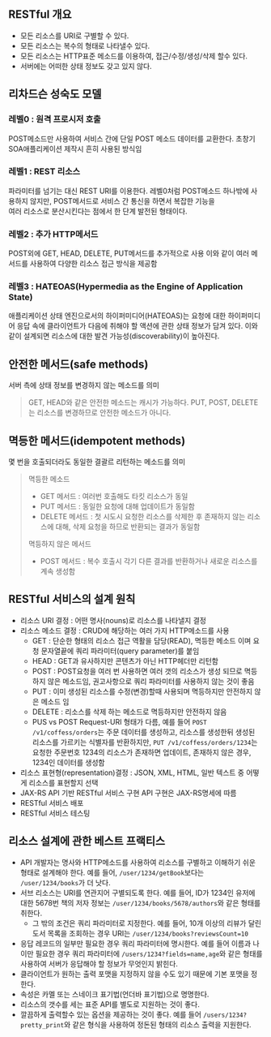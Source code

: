 ## RESTful 개요
- 모든 리소스를 URI로 구별할 수 있다.
- 모든 리소스는 복수의 형태로 나타낼수 있다.
- 모든 리소스는 HTTP표준 메소드를 이용하여, 접근/수정/생성/삭제 할수 있다.
- 서버에는 어떠한 상태 정보도 갖고 있지 않다.

## 리차드슨 성숙도 모델

### 레벨0 : 원격 프로시저 호출
POST메소드만 사용하여 서비스 간에 단일 POST 메소드 데이터를 교환한다.
초창기 SOA애플리케이션 제작시 흔히 사용된 방식임

### 레벨1 : REST 리소스
파라미터를 넘기는 대신 REST URI를 이용한다.
레벨0처럼 POST메소드 하나밖에 사용하지 않지만,
POST메서드로 서비스 간 통신을 하면서 복잡한 기능을  
여러 리소스로 분산시킨다는 점에서 한 단계 발전된 형태이다.

### 레벨2 : 추가 HTTP메서드
POST외에 GET, HEAD, DELETE, PUT메서드를 추가적으로 사용
이와 같이 여러 메서드를 사용하여 다양한 리소스 접근 방식을 제공함

### 레벨3 : HATEOAS(Hypermedia as the Engine of Application State)
애플리케이션 상태 엔진으로서의 하이퍼미디어(HATEOAS)는 요청에 대한 하이퍼미디어 응답 속에 클라이언트가
다음에 취해야 할 액션에 관한 상태 정보가 담겨 있다.
이와 같이 설계되면 리소스에 대한 발견 가능성(discoverability)이 높아진다.


## 안전한 메서드(safe methods)
서버 측에 상태 정보를 변경하지 않는 메소드를 의미
> GET, HEAD와 같은 안전한 메소드는 캐시가 가능하다.
> PUT, POST, DELETE는 리소스를 변경하므로 안전한 메소드가 아니다.

## 멱등한 메서드(idempotent methods)
몇 번을 호출되더라도 동일한 결괄르 리턴하는 메소드를 의미
> 멱등한 메소드
> - GET 메서드 : 여러번 호출해도 타킷 리소스가 동일
> - PUT 메서드 : 동일한 요청에 대해 업데이트가 동일함
> - DELETE 메서드 : 첫 시도시 요청한 리소스를 삭제한 후 존재하지 않는 리소스에 대해,
> 삭제 요청을 하므로 반환되는 결과가 동일함
>
> 멱등하지 않은 메서드
> - POST 메서드 : 복수 호출시 각기 다른 결과를 반환하거나 새로운 리소스를 계속 생성함


## RESTful 서비스의 설계 원칙
- 리소스 URI 결정 :
  어떤 명사(nouns)로 리소스를 나타낼지 결정
- 리소스 메소드 결정 :
  CRUD에 해당하는 여러 가지 HTTP메소드를 사용
  - GET : 단순한 형태의 리소스 접근 역활을 담당(READ), 멱등한 메소드 이며 요청 문자열끝에 쿼리 파라미터(query parameter)를 붙임
  - HEAD : GET과 유사하지만 콘텐츠가 아닌 HTTP헤더만 리턴함
  - POST : POST요청을 여러 번 사용하면 여러 갯의 리소스가 생성 되므로 멱등하지 않은 메소드임, 권고사항으로 쿼리 파라미터를 사용하지 않는 것이 좋음
  - PUT : 이미 생성된 리소스를 수정(변경)할때 사용되며 멱등하지만 안전하지 않은 메소드 임
  - DELETE : 리소스를 삭제 하는 메소드로 멱등하지만 안전하지 않음
  - PUS vs POST
    Request-URI 형태가 다름, 예를 들어 ```POST /v1/coffess/orders```는 주문 데이터를 생성하고,
    리소스를 생성한뒤 생성된 리소스를 가르키는 식별자를 반환하지만, ```PUT /v1/coffess/orders/1234```는
    요청한 주문번호 1234의 리소스가 존재하면 업데이트, 존재하지 않은 경우, 1234인 데이터를 생성함
- 리소스 표현형(representation)결정 :
  JSON, XML, HTML, 일반 텍스트 중 어떻게 리소스를 표현할지 선택
- JAX-RS API 기반 RESTful 서비스 구현
  API 구현은 JAX-RS명세에 따름
- RESTful 서비스 배포
- RESTful 서비스 테스팅


## 리소스 설계에 관한 베스트 프랙티스
- API 개발자는 명사와 HTTP메소드를 사용하여 리소스를 구별하고 이해하기 쉬운 형태로 설계해야 한다.
  예를 들어, ```/user/1234/getBook```보다는 ```/user/1234/books```가 더 낫다.
- 서브 리소스는 URI를 연관지어 구별되도록 한다.
  예를 들어, ID가 1234인 유저에 대한 5678번 책의 저자 정보는
  ```/user/1234/books/5678/authors```와 같은 형태를 취한다.
  - 그 밖의 조건은 쿼리 파라미터로 지정한다. 예를 들어, 10개 이상의 리뷰가 달린 도서 목록을 조회하는 경우
    URI는 ```/user/1234/books?reviewsCount=10```
- 응답 레코드의 일부만 필요한 경우 쿼리 파라미터에 명시한다. 예를 들어 이름과 나이만 필요한 경우
  쿼리 파라미터에 ```/users/1234?fields=name,age```와 같은 형태를 사용하여 서버가 응답해야 할 정보가 무엇인지 밝힌다.
- 클라이언트가 원하는 출력 포맷을 지정하지 않을 수도 있기 때문에 기본 포맷을 정한다.
- 속성은 카멜 또는 스네이크 표기법(언더바 표기법)으로 명명한다.
- 리소스의 갯수를 세는 표준 API를 별도로 지원하는 것이 좋다.
- 깔끔하게 출력할수 있는 옵션을 제공하는 것이 좋다.
  예를 들어 ```/users/1234?pretty_print```와 같은 형식을 사용하여 정돈된 형태의 리소스 출력을 지원한다.
